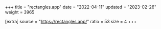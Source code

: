 +++
title = "rectangles.app"
date = "2022-04-11"
updated = "2023-02-26"
weight = 3965

[extra]
source = "https://rectangles.app/"
ratio = 53
size = 4
+++
